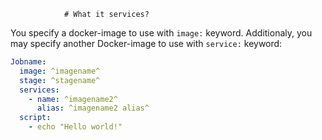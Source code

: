                 # What it services?

You specify a docker-image to use with `image:` keyword.
Additionaly, you may specify another Docker-image to use with `service:` keyword:

```YAML
Jobname:
  image: ^imagename^
  stage: ^stagename^
  services:
    - name: ^imagename2^
      alias: ^imagename2 alias^
  script:
    - echo "Hello world!"
```